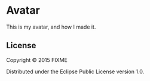 # Avatar

This is my avatar, and how I made it.

## License

Copyright © 2015 FIXME

Distributed under the Eclipse Public License version 1.0.
